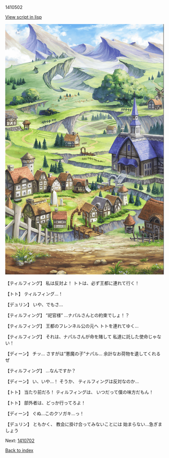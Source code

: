 1410502

[View script in lisp](../scripts/1410502.txt)

![004_outland.png](../images/backgrounds/004_outland.png)

【ティルフィング】
私は反対よ！
トトは、必ず王都に連れて行く！

【トト】
ティルフィング…！

【デュリン】
いや、でもさ…

【ティルフィング】
“祀官様”
…ナパルさんとの約束でしょ！？

【ティルフィング】
王都のフレンネル公の元へ
トトを連れてゆく…

【ティルフィング】
それは、ナパルさんが命を賭して
私達に託した使命じゃない！

【ディーン】
チッ…
さすがは“悪魔の子”ナパル…
余計なお荷物を遺してくれるぜ

【ティルフィング】
…なんですか？

【ディーン】
い、いや…！
そうか、
ティルフィングは反対なのか…

【トト】
当たり前だろ！
ティルフィングは、
いつだって僕の味方だもん！

【トト】
部外者は、どっか行ってろよ！

【ディーン】
ぐぬ…このクソガキ…っ！

【デュリン】
ともかく、
教会に掛け合ってみないことには
始まらない…急ぎましょう

Next: [1410702](1410702.md)

[Back to index](index.md)
